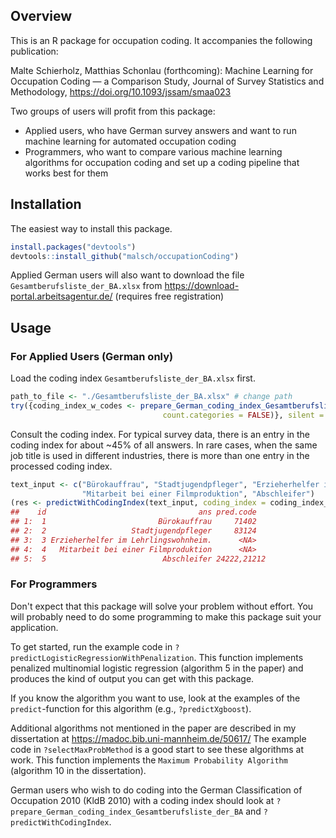 ## Overview

This is an R package for occupation coding. It accompanies the following publication:

Malte Schierholz, Matthias Schonlau (forthcoming): Machine Learning for Occupation Coding — a Comparison Study, Journal of Survey Statistics and Methodology, https://doi.org/10.1093/jssam/smaa023

Two groups of users will profit from this package:
- Applied users, who have German survey answers and want to run machine learning for automated occupation coding
- Programmers, who want to compare various machine learning algorithms for occupation coding and set up a coding pipeline that works best for them

## Installation

The easiest way to install this package.
``` r
install.packages("devtools")
devtools::install_github("malsch/occupationCoding")
```

Applied German users will also want to download the file ``Gesamtberufsliste_der_BA.xlsx`` from https://download-portal.arbeitsagentur.de/ (requires free registration)

## Usage

### For Applied Users (German only)

Load the coding index ``Gesamtberufsliste_der_BA.xlsx`` first.
``` r
path_to_file <- "./Gesamtberufsliste_der_BA.xlsx" # change path
try({coding_index_w_codes <- prepare_German_coding_index_Gesamtberufsliste_der_BA(path_to_file, 
                                  count.categories = FALSE)}, silent = TRUE)
```
Consult the coding index. For typical survey data, there is an entry in the coding index for about ~45% of all answers. In rare cases, when the same job title is used in different industries, there is more than one entry in the processed coding index.
``` r
text_input <- c("Bürokauffrau", "Stadtjugendpfleger", "Erzieherhelfer im Lehrlingswohnheim.", 
                "Mitarbeit bei einer Filmproduktion", "Abschleifer")
(res <- predictWithCodingIndex(text_input, coding_index = coding_index_w_codes))
##    id                                  ans pred.code
## 1:  1                         Bürokauffrau     71402
## 2:  2                   Stadtjugendpfleger     83124
## 3:  3 Erzieherhelfer im Lehrlingswohnheim.      <NA>
## 4:  4   Mitarbeit bei einer Filmproduktion      <NA>
## 5:  5                          Abschleifer 24222,21212
```

### For Programmers

Don't expect that this package will solve your problem without effort. You will probably need to do some programming to make this package suit your application.

To get started, run the example code in ``?predictLogisticRegressionWithPenalization``. This function implements penalized multinomial logistic regression (algorithm 5 in the paper) and produces the kind of output you can get with this package. 

If you know the algorithm you want to use, look at the examples of the ``predict``-function for this algorithm (e.g., ``?predictXgboost``).

Additional algorithms not mentioned in the paper are described in my dissertation at https://madoc.bib.uni-mannheim.de/50617/ The example code in ``?selectMaxProbMethod`` is a good start to see these algorithms at work. This function implements the ``Maximum Probability Algorithm`` (algorithm 10 in the dissertation).

German users who wish to do coding into the German Classification of Occupation 2010 (KldB 2010) with a coding index should look at ``?prepare_German_coding_index_Gesamtberufsliste_der_BA`` and ``?predictWithCodingIndex``.

